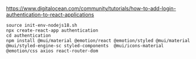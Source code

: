 https://www.digitalocean.com/community/tutorials/how-to-add-login-authentication-to-react-applications


```
source init-env-nodejs18.sh
npx create-react-app authentication
cd authentication
npm install @mui/material @emotion/react @emotion/styled @mui/material @mui/styled-engine-sc styled-components  @mui/icons-material @emotion/css axios react-router-dom
```
